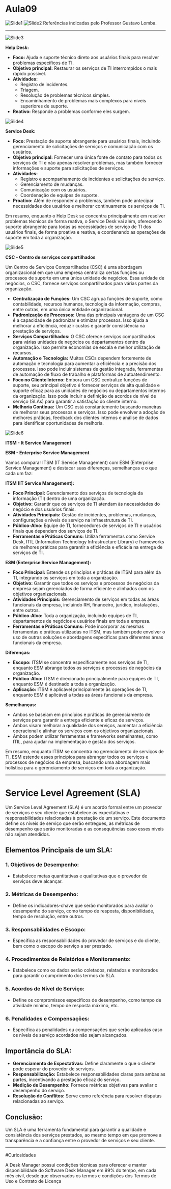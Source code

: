 # Aula09

![Slide1](https://github.com/LuanLgn/Aula09/blob/main/Aula09/Slide%2001.PNG)
![Slide2](https://github.com/LuanLgn/Aula09/blob/main/Aula09/Slide%2002%20referencias%20bibliograficas.PNG)
Referências indicadas pelo Professor Gustavo Lomba.

---

![Slide3](https://github.com/LuanLgn/Aula09/blob/main/Aula09/Slide%2003%20help%20desk.PNG)

**Help Desk:**

- **Foco:** Ajuda e suporte técnico direto aos usuários finais para resolver problemas específicos de TI.
- **Objetivo principal:** Restaurar os serviços de TI interrompidos o mais rápido possível.
- **Atividades:**
  - Registro de incidentes.
  - Triagem.
  - Resolução de problemas técnicos simples.
  - Encaminhamento de problemas mais complexos para níveis superiores de suporte.
- **Reativo:** Responde a problemas conforme eles surgem.

![Slide4](https://github.com/LuanLgn/Aula09/blob/main/Aula09/Slide%2004%20service%20desk.PNG)

**Service Desk:**

- **Foco:** Prestação de suporte abrangente para usuários finais, incluindo gerenciamento de solicitações de serviços e comunicação com os usuários.
- **Objetivo principal:** Fornecer uma única fonte de contato para todos os serviços de TI e não apenas resolver problemas, mas também fornecer informações e suporte para solicitações de serviços.
- **Atividades:**
  - Registro e acompanhamento de incidentes e solicitações de serviço.
  - Gerenciamento de mudanças.
  - Comunicação com os usuários.
  - Coordenação de equipes de suporte.
- **Proativo:** Além de responder a problemas, também pode antecipar necessidades dos usuários e melhorar continuamente os serviços de TI.


Em resumo, enquanto o Help Desk se concentra principalmente em resolver problemas técnicos de forma reativa, o Service Desk vai além, oferecendo suporte abrangente para todas as necessidades de serviço de TI dos usuários finais, de forma proativa e reativa, e coordenando as operações de suporte em toda a organização.

![Slide5](https://github.com/LuanLgn/Aula09/blob/main/Aula09/Side%2005%20csc.PNG)

**CSC - Centro de serviços compartilhados**

Um Centro de Serviços Compartilhados (CSC) é uma abordagem organizacional em que uma empresa centraliza certas funções ou processos de suporte em uma única unidade de negócios. Essa unidade de negócios, o CSC, fornece serviços compartilhados para várias partes da organização.
- **Centralização de Funções:** Um CSC agrupa funções de suporte, como contabilidade, recursos humanos, tecnologia da informação, compras, entre outras, em uma única entidade organizacional.
- **Padronização de Processos:** Uma das principais vantagens de um CSC é a capacidade de padronizar e otimizar processos. Isso ajuda a melhorar a eficiência, reduzir custos e garantir consistência na prestação de serviços.
- **Serviços Compartilhados:** O CSC oferece serviços compartilhados para várias unidades de negócios ou departamentos dentro da organização. Isso permite economias de escala e melhor utilização de recursos.
- **Automação e Tecnologia:** Muitos CSCs dependem fortemente de automação e tecnologia para aumentar a eficiência e a precisão dos processos. Isso pode incluir sistemas de gestão integrada, ferramentas de automação de fluxo de trabalho e plataformas de autoatendimento.
- **Foco no Cliente Interno:** Embora um CSC centralize funções de suporte, seu principal objetivo é fornecer serviços de alta qualidade e suporte eficaz para as unidades de negócios ou departamentos internos da organização. Isso pode incluir a definição de acordos de nível de serviço (SLAs) para garantir a satisfação do cliente interno.
- **Melhoria Contínua:** Um CSC está constantemente buscando maneiras de melhorar seus processos e serviços. Isso pode envolver a adoção de melhores práticas, feedback dos clientes internos e análise de dados para identificar oportunidades de melhoria.

![Slide6](https://github.com/LuanLgn/Aula09/blob/main/Aula09/Slide%2006%20ITSM%20ESM.PNG)

**ITSM - It Service Management**

**ESM - Enterprise Service Management**

Vamos comparar ITSM (IT Service Management) com ESM (Enterprise Service Management) e destacar suas diferenças, semelhanças e o que cada um faz:

**ITSM (IT Service Management):**
- **Foco Principal:** Gerenciamento dos serviços de tecnologia da informação (TI) dentro de uma organização.
- **Objetivo:** Garantir que os serviços de TI atendam às necessidades do negócio e dos usuários finais.
- **Atividades Principais:** Gestão de incidentes, problemas, mudanças, configurações e níveis de serviço na infraestrutura de TI.
- **Público-Alvo:** Equipe de TI, fornecedores de serviços de TI e usuários finais que dependem dos serviços de TI.
- **Ferramentas e Práticas Comuns:** Utiliza ferramentas como Service Desk, ITIL (Information Technology Infrastructure Library) e frameworks de melhores práticas para garantir a eficiência e eficácia na entrega de serviços de TI.

**ESM (Enterprise Service Management):**
- **Foco Principal:** Estende os princípios e práticas de ITSM para além da TI, integrando os serviços em toda a organização.
- **Objetivo:** Garantir que todos os serviços e processos de negócios da empresa sejam gerenciados de forma eficiente e alinhados com os objetivos organizacionais.
- **Atividades Principais:** Gerenciamento de serviços em todas as áreas funcionais da empresa, incluindo RH, financeiro, jurídico, instalações, entre outros.
- **Público-Alvo:** Toda a organização, incluindo equipes de TI, departamentos de negócios e usuários finais em toda a empresa.
- **Ferramentas e Práticas Comuns:** Pode incorporar as mesmas ferramentas e práticas utilizadas no ITSM, mas também pode envolver o uso de outras soluções e abordagens específicas para diferentes áreas funcionais da empresa.

**Diferenças:**
- **Escopo:** ITSM se concentra especificamente nos serviços de TI, enquanto ESM abrange todos os serviços e processos de negócios da organização.
- **Público-Alvo:** ITSM é direcionado principalmente para equipes de TI, enquanto ESM é destinado a toda a organização.
- **Aplicação:** ITSM é aplicável principalmente às operações de TI, enquanto ESM é aplicável a todas as áreas funcionais da empresa.

**Semelhanças:**
- Ambos se baseiam em princípios e práticas de gerenciamento de serviços para garantir a entrega eficiente e eficaz de serviços.
- Ambos visam melhorar a qualidade dos serviços, aumentar a eficiência operacional e alinhar os serviços com os objetivos organizacionais.
- Ambos podem utilizar ferramentas e frameworks semelhantes, como ITIL, para ajudar na implementação e gestão dos serviços.

Em resumo, enquanto ITSM se concentra no gerenciamento de serviços de TI, ESM estende esses princípios para abranger todos os serviços e processos de negócios da empresa, buscando uma abordagem mais holística para o gerenciamento de serviços em toda a organização.

---
# Service Level Agreement (SLA)

Um Service Level Agreement (SLA) é um acordo formal entre um provedor de serviços e seu cliente que estabelece as expectativas e responsabilidades relacionadas à prestação de um serviço. Este documento define os níveis de serviço que serão entregues, as métricas de desempenho que serão monitoradas e as consequências caso esses níveis não sejam atendidos.

## Elementos Principais de um SLA:

### 1. Objetivos de Desempenho:
   - Estabelece metas quantitativas e qualitativas que o provedor de serviços deve alcançar.

### 2. Métricas de Desempenho:
   - Define os indicadores-chave que serão monitorados para avaliar o desempenho do serviço, como tempo de resposta, disponibilidade, tempo de resolução, entre outros.

### 3. Responsabilidades e Escopo:
   - Especifica as responsabilidades do provedor de serviços e do cliente, bem como o escopo do serviço a ser prestado.

### 4. Procedimentos de Relatórios e Monitoramento:
   - Estabelece como os dados serão coletados, relatados e monitorados para garantir o cumprimento dos termos do SLA.

### 5. Acordos de Nível de Serviço:
   - Define os compromissos específicos de desempenho, como tempo de atividade mínimo, tempo de resposta máximo, etc.

### 6. Penalidades e Compensações:
   - Especifica as penalidades ou compensações que serão aplicadas caso os níveis de serviço acordados não sejam alcançados.

## Importância do SLA:

- **Gerenciamento de Expectativas:** Define claramente o que o cliente pode esperar do provedor de serviços.
- **Responsabilização:** Estabelece responsabilidades claras para ambas as partes, incentivando a prestação eficaz do serviço.
- **Medição de Desempenho:** Fornece métricas objetivas para avaliar o desempenho do serviço.
- **Resolução de Conflitos:** Serve como referência para resolver disputas relacionadas ao serviço.

## Conclusão:

Um SLA é uma ferramenta fundamental para garantir a qualidade e consistência dos serviços prestados, ao mesmo tempo em que promove a transparência e a confiança entre o provedor de serviços e seu cliente.

---

#Curiosidades

A Desk Manager possui condições técnicas para oferecer e manter disponibilidade do Software Desk Manager em 99% do tempo, em cada mês civil, desde que observados os termos e condições dos Termos de Uso e Contrato de Licença

